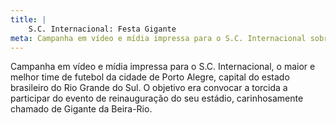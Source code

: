 ```yaml
---
title: |
    S.C. Internacional: Festa Gigante
meta: Campanha em vídeo e mídia impressa para o S.C. Internacional sobre a reabertura do seu estádio.
---
```

Campanha em vídeo e mídia impressa para o S.C. Internacional, o maior e melhor time de futebol da cidade de Porto Alegre, capital do estado brasileiro do Rio Grande do Sul. O objetivo era convocar a torcida a participar do evento de reinauguração do seu estádio, carinhosamente chamado de Gigante da Beira-Rio.